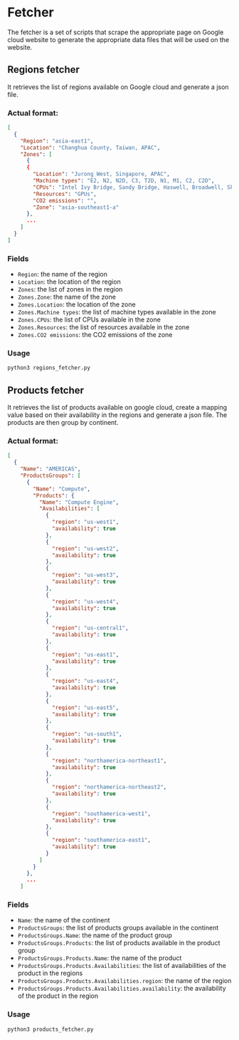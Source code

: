 # Fetcher

The fetcher is a set of scripts that scrape the appropriate page on Google cloud website to generate the appropriate
data files that will be used on the website.

## Regions fetcher

It retrieves the list of regions available on Google cloud and generate a json file.

### Actual format:

```json
[
  {
    "Region": "asia-east1",
    "Location": "Changhua County, Taiwan, APAC",
    "Zones": [
      {
      {
        "Location": "Jurong West, Singapore, APAC",
        "Machine types": "E2, N2, N2D, C3, T2D, N1, M1, C2, C2D",
        "CPUs": "Intel Ivy Bridge, Sandy Bridge, Haswell, Broadwell, Skylake, Cascade Lake, Ice Lake, Sapphire Rapids, AMD EPYC Rome, AMD EPYC Milan",
        "Resources": "GPUs",
        "CO2 emissions": "",
        "Zone": "asia-southeast1-a"
      },
      ...
    ]
  }
]
```

### Fields

- `Region`: the name of the region
- `Location`: the location of the region
- `Zones`: the list of zones in the region
- `Zones.Zone`: the name of the zone
- `Zones.Location`: the location of the zone
- `Zones.Machine types`: the list of machine types available in the zone
- `Zones.CPUs`: the list of CPUs available in the zone
- `Zones.Resources`: the list of resources available in the zone
- `Zones.CO2 emissions`: the CO2 emissions of the zone

### Usage

```bash
python3 regions_fetcher.py
```

## Products fetcher

It retrieves the list of products available on google cloud, create a mapping value based on their availability in the
regions and generate a json file.
The products are then group by continent.

### Actual format:

```json
[
  {
    "Name": "AMERICAS",
    "ProductsGroups": [
      {
        "Name": "Compute",
        "Products": {
          "Name": "Compute Engine",
          "Availabilities": [
            {
              "region": "us-west1",
              "availability": true
            },
            {
              "region": "us-west2",
              "availability": true
            },
            {
              "region": "us-west3",
              "availability": true
            },
            {
              "region": "us-west4",
              "availability": true
            },
            {
              "region": "us-central1",
              "availability": true
            },
            {
              "region": "us-east1",
              "availability": true
            },
            {
              "region": "us-east4",
              "availability": true
            },
            {
              "region": "us-east5",
              "availability": true
            },
            {
              "region": "us-south1",
              "availability": true
            },
            {
              "region": "northamerica-northeast1",
              "availability": true
            },
            {
              "region": "northamerica-northeast2",
              "availability": true
            },
            {
              "region": "southamerica-west1",
              "availability": true
            },
            {
              "region": "southamerica-east1",
              "availability": true
            }
          ]
        }
      },
      ...
    ]
```

### Fields

- `Name`: the name of the continent
- `ProductsGroups`: the list of products groups available in the continent
- `ProductsGroups.Name`: the name of the product group
- `ProductsGroups.Products`: the list of products available in the product group
- `ProductsGroups.Products.Name`: the name of the product
- `ProductsGroups.Products.Availabilities`: the list of availabilities of the product in the regions
- `ProductsGroups.Products.Availabilities.region`: the name of the region
- `ProductsGroups.Products.Availabilities.availability`: the availability of the product in the region

### Usage

```bash
python3 products_fetcher.py
```


